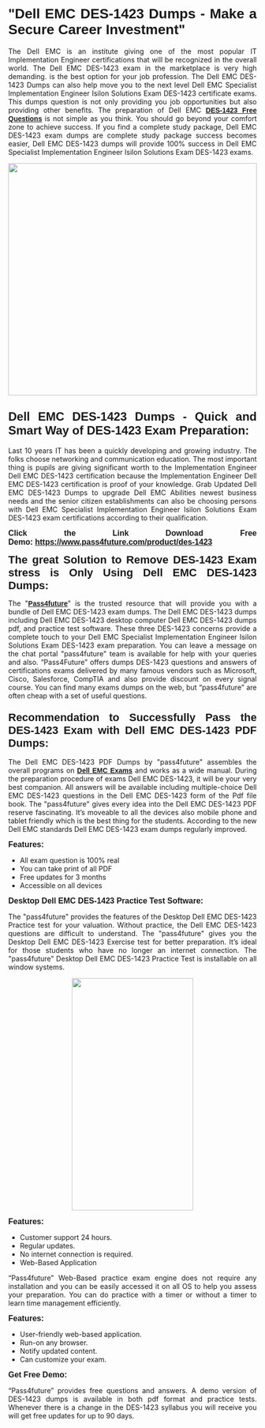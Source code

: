 
<h1 style="text-align: justify;"><span style="font-family:Tahoma,Geneva,sans-serif;"><strong>"Dell EMC DES-1423 Dumps - Make a Secure Career Investment"</strong></span></h1>

<p style="text-align: justify;">The Dell EMC is an institute giving one of the most popular IT Implementation Engineer certifications that will be recognized in the overall world. The Dell EMC DES-1423 exam in the marketplace is very high demanding. is the best option for your job profession. The Dell EMC DES-1423 Dumps can also help move you to the next level Dell EMC Specialist Implementation Engineer Isilon Solutions Exam DES-1423 certificate exams. This dumps question is not only providing you job opportunities but also providing other benefits. The preparation of Dell EMC <span style="font-family:Tahoma,Geneva,sans-serif;"><strong><a href="https://www.pass4future.com/questions/dell-emc/des-1423">DES-1423 Free Questions</a></strong></span> is not simple as you think. You should go beyond your comfort zone to achieve success. If you find a complete study package, Dell EMC DES-1423 exam dumps are complete study package success becomes easier, Dell EMC DES-1423 dumps will provide 100% success in Dell EMC Specialist Implementation Engineer Isilon Solutions Exam DES-1423 exams.</p>

<p style="text-align: justify;"><a href="https://www.pass4future.com/product/des-1423"><img alt="" src="https://lh3.googleusercontent.com/pw/AM-JKLVhEO4I138wJzOepD3laGU-R1M7eT-OTYdow6pCESip26lSeaxxzS9BVWUKuzj1e3L_MoxCfVgBEvV8ODwl1LGzlZbt6HJm3NXXplPwnYiBfuYM_eQCcVVRMaAwHdsl3AhHOZS-up7mzwmd4i4EpEGq=w1112-h625-no?authuser=0" style="width: 100%; height: 470px;" /></a></p>

<h2 style="text-align: justify;"><span style="font-size:24px;"><strong><span style="font-family:Tahoma,Geneva,sans-serif;">Dell EMC DES-1423 Dumps - Quick and Smart Way of DES-1423 Exam Preparation:</span></strong></span></h2>

<p style="text-align: justify;">Last 10 years IT has been a quickly developing and growing industry. The folks choose networking and communication education. The most important thing is pupils are giving significant worth to the Implementation Engineer Dell EMC DES-1423 certification because the Implementation Engineer Dell EMC DES-1423 certification is proof of your knowledge. Grab Updated Dell EMC DES-1423 Dumps to upgrade Dell EMC Abilities newest business needs and the senior citizen establishments can also be choosing persons with Dell EMC Specialist Implementation Engineer Isilon Solutions Exam DES-1423 exam certifications according to their qualification.</p>

<p style="text-align: justify;"><strong><span style="font-family:Lucida Sans Unicode,Lucida Grande,sans-serif;"><span style="font-size:16px;">Click the Link Download Free Demo: <a href="https://www.pass4future.com/product/des-1423">https://www.pass4future.com/product/des-1423</a></span></span></strong></p>

<p style="text-align: justify;"><strong><span style="font-size:22px;"><span style="font-family:Tahoma,Geneva,sans-serif;">The great Solution to Remove DES-1423 Exam stress is Only Using Dell EMC DES-1423 Dumps:</span></span></strong></p>

<p style="text-align: justify;">The "<span style="font-family:Lucida Sans Unicode,Lucida Grande,sans-serif;"><a href="https://www.pass4future.com/"><strong>Pass4future</strong></a></span>" is the trusted resource that will provide you with a bundle of Dell EMC DES-1423 exam dumps. The Dell EMC DES-1423 dumps including Dell EMC DES-1423 desktop computer Dell EMC DES-1423 dumps pdf, and practice test software. These three DES-1423 concerns provide a complete touch to your Dell EMC Specialist Implementation Engineer Isilon Solutions Exam DES-1423 exam preparation. You can leave a message on the chat portal "pass4future" team is available for help with your queries and also. “Pass4Future” offers dumps DES-1423 questions and answers of certifications exams delivered by many famous vendors such as Microsoft, Cisco, Salesforce, CompTIA and also provide discount on every signal course. You can find many exams dumps on the web, but “pass4future” are often cheap with a set of useful questions.</p>

<h3 style="text-align: justify;"><span style="font-size:22px;"><strong><span style="font-family:Tahoma,Geneva,sans-serif;">Recommendation to Successfully Pass the DES-1423 Exam with Dell EMC DES-1423 PDF Dumps:</span></strong></span></h3>

<p style="text-align: justify;">The Dell EMC DES-1423 PDF Dumps by "pass4future" assembles the overall programs on <span style="font-family:Lucida Sans Unicode,Lucida Grande,sans-serif;"><strong><a href="https://www.pass4future.com/dell-emc">Dell EMC Exams</a></strong></span> and works as a wide manual. During the preparation procedure of exams Dell EMC DES-1423, it will be your very best companion. All answers will be available including multiple-choice Dell EMC DES-1423 questions in the Dell EMC DES-1423 form of the Pdf file book. The "pass4future" gives every idea into the Dell EMC DES-1423 PDF reserve fascinating. It’s moveable to all the devices also mobile phone and tablet friendly which is the best thing for the students. According to the new Dell EMC standards Dell EMC DES-1423 exam dumps regularly improved.</p>

<p style="text-align: justify;"><span style="font-family:Lucida Sans Unicode,Lucida Grande,sans-serif;"><span style="font-size:16px;"><strong>Features:</strong></span></span></p>

<ul>
	<li style="text-align: justify;">All exam question is 100% real</li>
	<li style="text-align: justify;">You can take print of all PDF</li>
	<li style="text-align: justify;">Free updates for 3 months </li>
	<li style="text-align: justify;">Accessible on all devices</li>
</ul>

<p style="text-align: justify;"><span style="font-family:Tahoma,Geneva,sans-serif;"><span style="font-size:16px;"><strong>Desktop Dell EMC DES-1423 Practice Test Software:</strong></span></span></p>

<p style="text-align: justify;">The "pass4future" provides the features of the Desktop Dell EMC DES-1423 Practice test for your valuation. Without practice, the Dell EMC DES-1423 questions are difficult to understand. The "pass4future" gives you the Desktop Dell EMC DES-1423 Exercise test for better preparation. It’s ideal for those students who have no longer an internet connection. The "pass4future" Desktop Dell EMC DES-1423 Practice Test is installable on all window systems.</p>

<p style="text-align: center;"><a href="https://www.pass4future.com/product/des-1423"><img alt="" src="https://lh3.googleusercontent.com/pw/AM-JKLV3yUm3jiqqIo1xIsj1VJ_UeysYexQY-pRYO0rIFl3vg11QZioN-gzffpw2AfKqFynWuvoXOreWrWS0swpr4xmOSWfwII2jvatteuqrfxiWGFBSHPiZUCoi33jqeymK5dmu-0enyX6tayRCAMHw05jv=s625-no?authuser=0" style="width: 70%; height: 470px;" /></a></p>

<p style="text-align: justify;"><span style="font-size:16px;"><span style="font-family:Lucida Sans Unicode,Lucida Grande,sans-serif;"><strong>Features:</strong></span></span></p>

<ul>
	<li style="text-align: justify;">Customer support 24 hours. </li>
	<li style="text-align: justify;">Regular updates. </li>
	<li style="text-align: justify;">No internet connection is required.</li>
	<li style="text-align: justify;">Web-Based Application</li>
</ul>

<p style="text-align: justify;">“Pass4future” Web-Based practice exam engine does not require any installation and you can be easily accessed it on all OS to help you assess your preparation. You can do practice with a timer or without a timer to learn time management efficiently.</p>

<p style="text-align: justify;"><strong><span style="font-size:16px;"><span style="font-family:Lucida Sans Unicode,Lucida Grande,sans-serif;">Features:</span></span></strong></p>

<ul>
	<li style="text-align: justify;">User-friendly web-based application.</li>
	<li style="text-align: justify;">Run-on any browser. </li>
	<li style="text-align: justify;">Notify updated content.</li>
	<li style="text-align: justify;">Can customize your exam.</li>
</ul>

<p style="text-align: justify;"><span style="font-size:16px;"><span style="font-family:Lucida Sans Unicode,Lucida Grande,sans-serif;"><strong>Get Free Demo:</strong></span></span></p>

<p style="text-align: justify;">“Pass4future” provides free questions and answers. A demo version of DES-1423 dumps is available in both pdf format and practice tests. Whenever there is a change in the DES-1423 syllabus you will receive you will get free updates for up to 90 days. </p>
